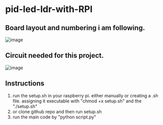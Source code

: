 # pid-led-ldr-with-RPI

## Board layout and numbering i am following. 
![image](https://github.com/manhoosbilli1/pid-led-ldr-with-RPI/assets/36271208/9bf6532f-32d1-4e8b-be2b-15e984a78178)


## Circuit needed for this project. 
![image](https://github.com/manhoosbilli1/pid-led-ldr-with-RPI/assets/36271208/0be9cd33-38a6-4c14-bf32-af977ee897b3)

## Instructions 
1. run the setup.sh in your raspberry pi. either manually or creating a .sh file. assigning it executable with "chmod +x setup.sh" and the "./setup.sh"
2. or clone github repo and then run setup.sh
3. run the main code by "python script.py"


